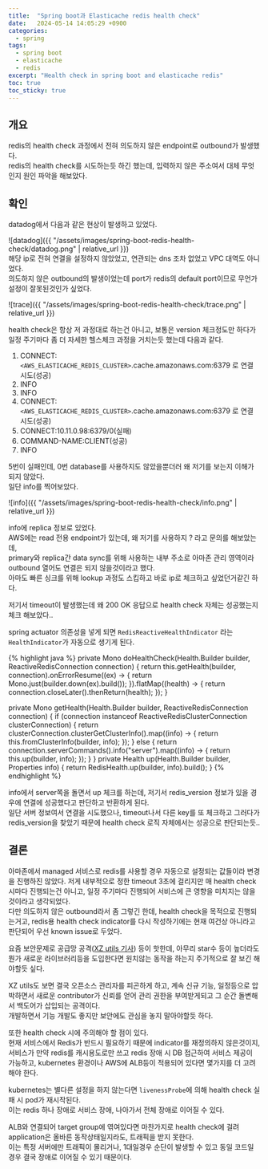 ```yaml
---
title:  "Spring boot과 Elasticache redis health check"
date:   2024-05-14 14:05:29 +0900
categories:
  - spring
tags:
  - spring boot
  - elasticache
  - redis
excerpt: "Health check in spring boot and elasticache redis"
toc: true
toc_sticky: true
---
```

## 개요
redis의 health check 과정에서 전혀 의도하지 않은 endpoint로 outbound가 발생했다.  
redis의 health check를 시도하는듯 하긴 했는데, 입력하지 않은 주소여서 대체 무엇인지 원인 파악을 해보았다.  

## 확인
datadog에서 다음과 같은 현상이 발생하고 있었다.  

![datadog]({{ "/assets/images/spring-boot-redis-health-check/datadog.png" | relative_url }})  
해당 ip로 전혀 연결을 설정하지 않았었고, 연관되는 dns 조차 없었고 VPC 대역도 아니었다.  
의도하지 않은 outbound의 발생이었는데 port가 redis의 default port이므로 무언가 설정이 잘못된것인가 싶었다.  

![trace]({{ "/assets/images/spring-boot-redis-health-check/trace.png" | relative_url }})  

health check은 항상 저 과정대로 하는건 아니고, 보통은 version 체크정도만 하다가 일정 주기마다 좀 더 자세한 헬스체크 과정을 거치는듯 했는데 다음과 같다.  

1. CONNECT:`<AWS_ELASTICACHE_REDIS_CLUSTER>`.cache.amazonaws.com:6379 로 연결 시도(성공)
2. INFO
3. INFO
4. CONNECT:`<AWS_ELASTICACHE_REDIS_CLUSTER>`.cache.amazonaws.com:6379 로 연결 시도(성공)
5. CONNECT:10.11.0.98:6379/0(실패)
6. COMMAND-NAME:CLIENT(성공)
7. INFO

5번이 실패인데, 0번 database를 사용하지도 않았을뿐더러 왜 저기를 보는지 이해가 되지 않았다.  
일단 info를 찍어보았다.  

![info]({{ "/assets/images/spring-boot-redis-health-check/info.png" | relative_url }})  

info에 replica 정보로 있었다.  
AWS에는 read 전용 endpoint가 있는데, 왜 저기를 사용하지 ? 라고 문의를 해보았는데,   
primary와 replica간 data sync를 위해 사용하는 내부 주소로 아마존 관리 영역이라 outbound 열어도 연결은 되지 않을것이라고 했다.  
아마도 빠른 싱크를 위해 lookup 과정도 스킵하고 바로 ip로 체크하고 싶었던거같긴 하다.  

저기서 timeout이 발생했는데 왜 200 OK 응답으로 health check 자체는 성공했는지 체크 해보았다..  

spring actuator 의존성을 넣게 되면 `RedisReactiveHealthIndicator` 라는 `HealthIndicator`가 자동으로 생기게 된다.

{% highlight java %}
private Mono<Health> doHealthCheck(Health.Builder builder, ReactiveRedisConnection connection) {
    return this.getHealth(builder, connection).onErrorResume((ex) -> {
        return Mono.just(builder.down(ex).build());
    }).flatMap((health) -> {
        return connection.closeLater().thenReturn(health);
    });
}

private Mono<Health> getHealth(Health.Builder builder, ReactiveRedisConnection connection) {
    if (connection instanceof ReactiveRedisClusterConnection clusterConnection) {
        return clusterConnection.clusterGetClusterInfo().map((info) -> {
            return this.fromClusterInfo(builder, info);
        });
    } else {
        return connection.serverCommands().info("server").map((info) -> {
            return this.up(builder, info);
        });
    }
}
private Health up(Health.Builder builder, Properties info) {
    return RedisHealth.up(builder, info).build();
}
{% endhighlight %}

info에서 server쪽을 돌면서 up 체크를 하는데, 저기서 redis_version 정보가 있을 경우에 연결에 성공했다고 판단하고 반환하게 된다.  
일단 서버 정보여서 연결을 시도했으나, timeout나서 다른 key를 또 체크하고 그러다가 redis_version을 찾았기 때문에 health check 로직 자체에서는 성공으로 판단되는듯..


## 결론
아마존에서 managed 서비스로 redis를 사용할 경우 자동으로 설정되는 값들이라 변경을 진행하진 않았다.
저게 내부적으로 정한 timeout 3초에 걸리지만 매 health check시마다 진행되는건 아니고, 일정 주기마다 진행되어 서비스에 큰 영향을 미치지는 않을 것이라고 생각되었다.  
다만 의도하지 않은 outbound라서 좀 그렇긴 한데, health check을 목적으로 진행되는거고, redis용 health check indicator를 다시 작성하기에는 현재 여건상 아니라고 판단되어 우선 known issue로 두었다.

요즘 보안문제로 공급망 공격([XZ utils 기사](https://yozm.wishket.com/magazine/detail/2597/)) 등이 핫한데, 아무리 star수 등이 높더라도 뭔가 새로운 라이브러리등을 도입한다면 원치않는 동작을 하는지 주기적으로 잘 보긴 해야할듯 싶다.  

XZ utils도 보면 결국 오픈소스 관리자를 피곤하게 하고, 계속 신규 기능, 일정등으로 압박하면서 새로운 contributor가 신뢰를 얻어 관리 권한을 부여받게되고 그 순간 돌변해서 백도어가 삽입되는 공격이다.  
개발하면서 기능 개발도 좋지만 보안에도 관심을 놓지 말아야할듯 하다.  

또한 health check 시에 주의해야 할 점이 있다.  
현재 서비스에서 Redis가 반드시 필요하기 때문에 indicator를 재정의하지 않은것이지, 서비스가 만약 redis를 캐시용도로만 쓰고 redis 장애 시 DB 접근하여 서비스 제공이 가능하고, kubernetes 환경이나 AWS에 ALB등이 적용되어 있다면 몇가지를 더 고려해야 한다.  

kubernetes는 별다른 설정을 하지 않는다면 `livenessProbe`에 의해 health check 실패 시 pod가 재시작된다.  
이는 redis 하나 장애로 서비스 장애, 나아가서 전체 장애로 이어질 수 있다.  

ALB와 연결되어 target group에 엮여있다면 마찬가지로 health check에 걸려 application은 올바른 동작상태일지라도, 트래픽을 받지 못한다.  
이는 특정 서버에만 트래픽이 몰리거나, 1대일경우 순단이 발생할 수 있고 동일 코드일 경우 결국 장애로 이어질 수 있기 때문이다.